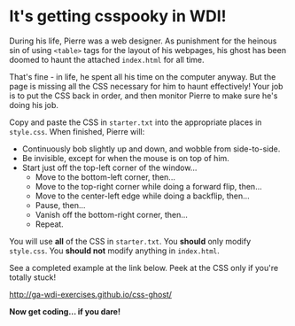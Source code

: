 # It's getting csspooky in WDI!

During his life, Pierre was a web designer. As punishment for the heinous sin of using `<table>` tags for the layout of his webpages, his ghost has been doomed to haunt the attached `index.html` for all time.

That's fine - in life, he spent all his time on the computer anyway. But the page is missing all the CSS necessary for him to haunt effectively! Your job is to put the CSS back in order, and then monitor Pierre to make sure he's doing his job.

Copy and paste the CSS in `starter.txt` into the appropriate places in `style.css`. When finished, Pierre will:

- Continuously bob slightly up and down, and wobble from side-to-side.
- Be invisible, except for when the mouse is on top of him.
- Start just off the top-left corner of the window...
  - Move to the bottom-left corner, then...
  - Move to the top-right corner while doing a forward flip, then...
  - Move to the center-left edge while doing a backflip, then...
  - Pause, then...
  - Vanish off the bottom-right corner, then...
  - Repeat.

You will use **all** of the CSS in `starter.txt`. You **should** only modify `style.css`. You **should not** modify anything in `index.html`.

See a completed example at the link below. Peek at the CSS only if you're totally stuck!

http://ga-wdi-exercises.github.io/css-ghost/

**Now get coding... if you dare!**
